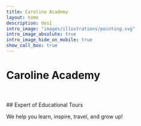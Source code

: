 ```yaml
---
title: Caroline Academy
layout: home
description: des1
intro_image: "images/illustrations/pointing.svg"
intro_image_absolute: true
intro_image_hide_on_mobile: true
show_call_box: true
---
```


# Caroline Academy
<br>
<br>
## Expert of Educational Tours


We help you learn, inspire, travel, and grow up!
